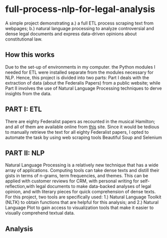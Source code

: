 # full-process-nlp-for-legal-analysis
A simple project demonstrating a.)  a full ETL process scraping text from webpages; b.) natural language processing to analyze controversial and dense legal documents and express data-driven opinions about constitutional law. 

## How this works
Due to the set-up of environments in my computer. the Python modules I needed for ETL were installed separate from the modules necessary for NLP. Hence, this project is divided into two parts: Part I deals with the extraction of data (about the Federalis Papers) from a public website; while Part II involves the use of Natural Language Processing techniques to derve insights from the data. 

## PART I: ETL 
There are eighty Federalist papers as recounted in the musical Hamilton; and all of them are available online from [this]() site. Since it would be tedious to manually retrieve the text for all eighty Federalist papers, I opted to automate the task by using web scraping tools Beautiful Soup and Selenium

## PART II: NLP
Natural Language Processing is a relatively new technique that has a wide array of applications. Computing tools can take dense texts and distill their gists in terms of n-grams, term frequencies, and themes. This can be applied with customer reviews for CRM, with personal writing for self-reflection,with legal documents to make data-backed analyses of legal opinion, and with literary pieces for quick comprehension of dense texts. For this project, two tools are specifically used: 1.) Natural Language Toolkit (NLTK) to obtain functions that are helpful for this analysis; and 2.) Natural Language Plot to gain access to visualization tools that make it easier to visually comprehend textual data. 

## Analysis
